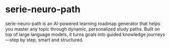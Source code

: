 # serie-neuro-path

serie-neuro-path is an AI-powered learning roadmap generator that helps you master any topic through dynamic, personalized study paths. Built on top of large language models, it turns goals into guided knowledge journeys—step by step, smart and structured.
